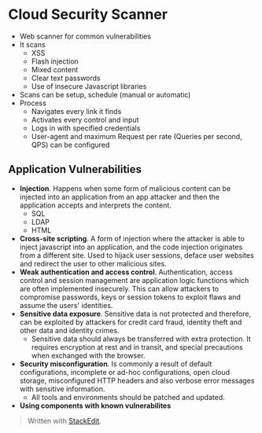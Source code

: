 # Cloud Security Scanner

- Web scanner for common vulnerabilities
- It scans
	- XSS
	- Flash injection
	- Mixed content
	- Clear text passwords
	- Use of insecure Javascript libraries
- Scans can be setup, schedule (manual or automatic)
- Process
	- Navigates every link it finds
	- Activates every control and input
	- Logs in with specified credentials
	- User-agent and maximum Request per rate (Queries per second, QPS) can be configured

## Application Vulnerabilities

- **Injection**. Happens when some form of malicious content can be injected into an application from an app attacker and then the application accepts and interprets the content.
	- SQL
	- LDAP
	- HTML
- **Cross-site scripting**. A form of injection where the attacker is able to inject javascript into an application, and the code injection originates from a different site. Used to hijack user sessions, deface user websites and redirect the user to other malicious sites.
- **Weak authentication and access control**. Authentication, access control and session management are application logic functions which are often implemented insecurely. This can allow attackers to compromise passwords, keys or session tokens to exploit flaws and assume the users' identities.
- **Sensitive data exposure**. Sensitive data is not protected and therefore, can be exploited by attackers for credit card fraud, identity theft and other data and identity crimes.
	- Sensitive data should always be transferred with extra protection. It requires encryption at rest and in transit, and special precautions when exchanged with the browser.
- **Security misconfiguration**. Is commonly a result of default configurations, incomplete or ad-hoc configurations, open cloud storage, misconfigured HTTP headers and also verbose error messages with sensitive information.
	- All tools and environments should be patched and updated.
- **Using components with known vulnerabilites**


> Written with [StackEdit](https://stackedit.io/).
<!--stackedit_data:
eyJoaXN0b3J5IjpbNzIxNzAwMjldfQ==
-->